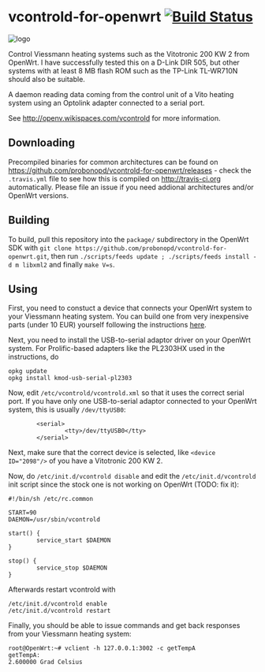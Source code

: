 vcontrold-for-openwrt [![Build Status](https://travis-ci.org/probonopd/vcontrold-for-openwrt.svg)](https://travis-ci.org/probonopd/vcontrold-for-openwrt)
=====================
![logo](https://cloud.githubusercontent.com/assets/2480569/5598426/71c87b16-92b6-11e4-9aef-ebc7b87d49fb.gif)

Control Viessmann heating systems such as the Vitotronic 200 KW 2 from OpenWrt. I have successfully tested this on a D-Link DIR 505, but other systems with at least 8 MB flash ROM such as the TP-Link TL-WR710N should also be suitable.

A daemon reading data coming from the control unit of a Vito heating system using an Optolink adapter connected to a serial port.

See http://openv.wikispaces.com/vcontrold for more information.

Downloading
--
Precompiled binaries for common architectures can be found on https://github.com/probonopd/vcontrold-for-openwrt/releases - check the ```.travis.yml``` file to see how this is compiled on http://travis-ci.org automatically. Please file an issue if you need addional architectures and/or OpenWrt versions.

Building
--
To build, pull this repository into the ```package/``` subdirectory in the OpenWrt SDK with ```git clone https://github.com/probonopd/vcontrold-for-openwrt.git```, then run ```./scripts/feeds update ; ./scripts/feeds install -d m libxml2``` and finally ```make V=s```. 

Using
--

First, you need to constuct a device that connects your OpenWrt system to your Viessmann heating system. You can build one from very inexpensive parts (under 10 EUR) yourself following the instructions [here](http://openv.wikispaces.com/Bauanleitung+3.3V+TTL).

Next, you need to install the USB-to-serial adaptor driver on your OpenWrt system. For Prolific-based adapters like the PL2303HX used in the instructions, do
```
opkg update
opkg install kmod-usb-serial-pl2303
```

Now, edit ```/etc/vcontrold/vcontrold.xml``` so that it uses the correct serial port. If you have only one USB-to-serial adaptor connected to your OpenWrt system, this is usually ```/dev/ttyUSB0```:
```
        <serial>
                <tty>/dev/ttyUSB0</tty>
        </serial>
```

Next, make sure that the correct device is selected, like ```<device ID="2098"/>``` of you have a Vitotronic 200 KW 2.

Now, do ```/etc/init.d/vcontrold disable``` and edit the ```/etc/init.d/vcontrold``` init script since the stock one is not working on OpenWrt (TODO: fix it):
```
#!/bin/sh /etc/rc.common

START=90
DAEMON=/usr/sbin/vcontrold

start() {
        service_start $DAEMON
}

stop() {
        service_stop $DAEMON
}
```

Afterwards restart vcontrold with
```
/etc/init.d/vcontrold enable
/etc/init.d/vcontrold restart
```

Finally, you should be able to issue commands and get back responses from your Viessmann heating system:
```
root@OpenWrt:~# vclient -h 127.0.0.1:3002 -c getTempA
getTempA:
2.600000 Grad Celsius
```
